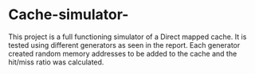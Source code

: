 # Cache-simulator-

This project is a full functioning simulator of a Direct mapped cache. 
It is tested using different generators as seen in the report. 
Each generator created random memory addresses to be added to the cache and the hit/miss ratio was calculated. 
